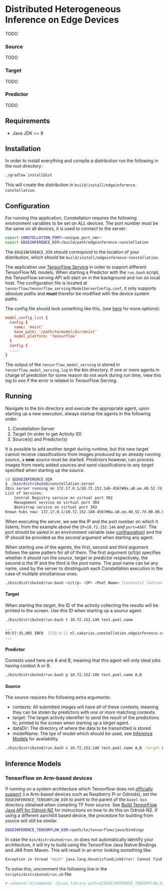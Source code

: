 # Distributed Heterogeneous Inference on Edge Devices
TODO

### <a name="source"></a> Source
TODO

### <a name="target"></a> Target
TODO

### <a name="predictor"></a> Predictor
TODO

## <a name="requirements"></a> Requirements

* Java JDK >= 8

## <a name="installation"></a> Installation

In order to install everything and compile a distribution run the following in the root directory:

```bash
./gradlew installDist
```

This will create the distribution in `build/install/edgeinference-constellation`.

## <a name="configuration"></a> Configuration 
For running this application, Constellation requires the following environment variables to be set on *ALL* devices. The port number must be the same on all devices, it is used to connect to the server:

```bash
export CONSTELLATION_PORT=<unique_port_nmr>
export EDGEINFERENCE_DIR=/build/path/edgeinference-constellation
```

The `EDGEINFERENCE_DIR` should correspond to the location of your distribution, which should be 
`build/install/edgeinference-constellation`.

The application use [TensorFlow Serving](https://www.tensorflow.org/tfx/guide/serving) in order to support different TensorFlow ML models. When starting a Predictor with the `run.bash` script, the TensorFlow serving API will start on in the background and run on local host. The configuration file is located at `tensorflow/tensorflow_serving/ModelServerConfig.conf`, it only supports *absolute paths* and **must** therefor be modified with the device system paths.

The config file should look something like this, (see [here](https://www.tensorflow.org/tfx/serving/serving_config) for more options):
```conf
model_config_list {
  config {
    name: 'mnist'
    base_path: '/path/to/model/dir/mnist'
    model_platform: 'tensorflow'
  }
  config {
  ....
}
```

The output of the `tensorflow_model_serving` is stored in `tensorflow_model_serving.log` in the bin directory. If one or more agents in charge of prediction for some reason do not work during run time, view this log to see if the error is related to TensorFlow Serving.

## <a name="running"></a> Running

Navigate to the bin directory and execute the appropriate agent, upon starting up a new execution, always startup the agents in the following order:

1. Constellation Server
2. Target (in order to get Activity ID)
3. Source(s) and Predictor(s)

It is possible to add another _target_ during runtime, but this new target cannot receive classifications from images produced by an already running _source_, a **new** _source_ must be started. _Predictors_ however, can process images from newly added _sources_ and send classifcations to any _target_ specified when starting up the _source_.

```bash
cd $EDGEINFERENCE_DIR
$ ./bin/distributed/constellation-server
Ibis server running on 172.17.0.1/10.72.152.146-4567#8a.a0.ee.40.52.7d.00.00.8f.dd.4e.46.8e.a9.36.23~zaklaw01+22
List of Services:
    Central Registry service on virtual port 302
    Management service on virtual port 304
    Bootstrap service on virtual port 303
Known hubs now: 172.17.0.1/10.72.152.146-4567#8a.a0.ee.40.52.7d.00.00.8f.dd.4e.46.8e.a9.36.23~zaklaw01+22
```

When executing the server, we see the IP and the port number on which it listens, from the example above the `IP=10.72.152.146` and `port=4567`. The port should be saved in an environment variable (see [configuration](#configuration)) and the IP should be provided as the _second_ argument when starting any agent.

When starting one of the agents, the first, second and third argument follows the same pattern for all of them. The first argument (s/t/p) specifies whether it should run the _source_, _target_ or _predictor_ respectively, the second is the IP and the third is the _pool name_. The pool name can be any name, used by the server to dinstinguish each Constellation execution in the case of multiple simultanious ones. 

```bash
./bin/distributed/run.bash <s/t/p> <IP> <Pool Name> [Contexts] [extras]
```

#### Target
When starting the _target_, the ID of the activity collecting the results will be printed to the screen. Use this ID when starting up a _source_ agent.
```bash
./bin/distributed/run.bash t 10.72.152.146 test.pool.name 

...
09:57:35,085 INFO  [CID:0:1] nl.zakarias.constellation.edgeinference.collectActivities.CollectAndProcessEventsNumeric - In order to target this activity with classifications add the following as argument (exactly as printed) when initializing the new SOURCE: "0:1:0"
...
```



#### Predictor
Contexts used here are A and B, meaning that this agent will only steal jobs having context A or B.

```bash
./bin/distributed/run.bash p 10.72.152.146 test.pool.name A,B
```

#### Source
The source requires the following extra arguments:
* contexts: All submitted images will have _all_ of these contexts, meaning they can be stolen by predictors with _one or more_ matching contexts.
* target: The target activity identifier to send the result of the predictions to, printed to the screen when starting up a _target_ agent.
* dataDir: The directory of where the data to be transmitted is stored
* modelName: The tpe of model which should be used, see [Inference Models](#models) for availability.

```bash
./bin/distributed/run.bash s 10.72.152.146 test.pool.name A,B -target 0:1:0 -dataDir /home/zaklaw01/Projects/odroid-constellation/MNIST_data/ -modelName mnist
```

## <a name="models"></a> Inference Models

### <a name="arm-devices"></a> TensorFlow on Arm-based devices
If running on a system architecture which Tensorflow does not [officially support](https://www.tensorflow.org/install/lang_java) (i.e Arm-based devices such as Raspberry Pi or Odroids), set
the `EDGEINFERENCE_TENSORFLOW_DIR` to point to the parent of the `bazel-bin` directory obtained when 
compiling TF from source. See [Build TensorFlow Java API for Odroid-N2](https://github.com/ZakariasLaws/TensorFlow-Java-Build-Odroid-N2) for instructions on how to do this on Odroid-N2. If using a different aarch64 based device, the procedure for building from source will still be similar.

```bash
EDGEINFERENCE_TENSORFLOW_DIR=/path/to/tensorflow/java/bindings
```

In case the `bin/distributed/run.sh` does not automatically identify your architecture, it will try to build using 
the TensorFlow Java Native Bindings and JAR from Maven. This will result in an error looking something like:

```bash
Exception in thread "main" java.lang.UnsatisfiedLinkError: Cannot find TensorFlow native library for OS: linux, architecture: aarch64
```

To solve this, uncomment the following line in the `scripts/distributed/run.sh` file:

```bash
# command="${command} -Djava.library.path=${EDGEINFERENCE_TENSORFLOW_DIR}/bazel-bin/tensorflow/java"
```
